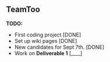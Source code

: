 ## TeamToo

<b>TODO:</b>
- First coding project [DONE]
- Set up wiki pages [DONE]
- New candidates for Sept 7th. [DONE]
- Work on <b>Deliverable 1</b> [____]

